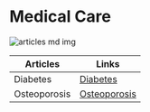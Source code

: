 # Medical Care

![articles md img](https://previews.123rf.com/images/giggsy25/giggsy251711/giggsy25171100134/89624948-smart-doctor-with-a-stethoscope-on-blurred-hospital-background-and-medical-icon-in-hexagonal-shaped-.jpg)




Articles      | Links
------------- | -------------
Diabetes      | [Diabetes](https://doaa-1996.github.io/test1/article1)  
 Osteoporosis | [Osteoporosis](https://doaa-1996.github.io/test1/article2)  

